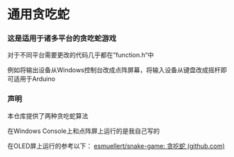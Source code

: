 # 通用贪吃蛇

### 这是适用于诸多平台的贪吃蛇游戏

对于不同平台需要更改的代码几乎都在”function.h“中

例如将输出设备从Windows控制台改成点阵屏幕，将输入设备从键盘改成摇杆即可适用于Arduino

### 声明

本仓库提供了两种贪吃蛇算法

在Windows Console上和点阵屏上运行的是我自己写的

在OLED屏上运行的参考以下： [esmuellert/snake-game: 贪吃蛇 (github.com)](https://github.com/esmuellert/snake-game) 